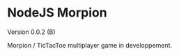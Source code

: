 NodeJS Morpion
==============

Version 0.0.2 (B)

Morpion / TicTacToe multiplayer game in developpement.